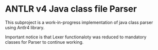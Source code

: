 # ANTLR v4 Java class file Parser

This subproject is a work-in-progress implementation of java class parser using Antlr4 library.

Important notice is that Lexer functionaloty was reduced to mandatory classes for Parser to continue working.